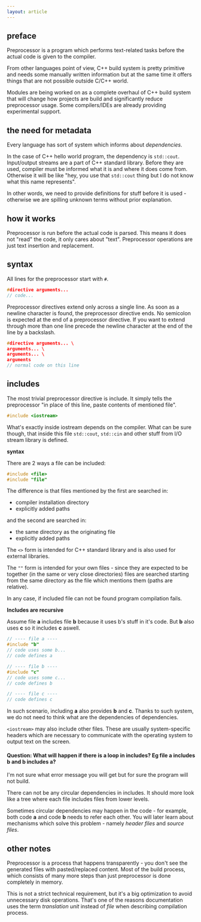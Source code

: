 ```yaml
---
layout: article
---
```


## preface

Preprocessor is a program which performs text-related tasks before the actual code is given to the compiler.

From other languages point of view, C++ build system is pretty primitive and needs some manually written information but at the same time it offers things that are not possible outside C/C++ world.

Modules are being worked on as a complete overhaul of C++ build system that will change how projects are build and significantly reduce preprocessor usage. Some compilers/IDEs are already providing experimental support.

## the need for metadata

Every language has sort of system which informs about *dependencies*.

In the case of C++ hello world program, the dependency is `std::cout`. Input/output streams are a part of C++ standard library. Before they are used, compiler must be informed what it is and where it does come from. Otherwise it will be like "hey, you use that `std::cout` thing but I do not know what this name represents".

In other words, we need to provide definitions for stuff before it is used - otherwise we are spilling unknown terms without prior explanation.

## how it works

Preprocessor is run before the actual code is parsed. This means it does not "read" the code, it only cares about "text". Preprocessor operations are just text insertion and replacement.

## syntax

All lines for the preprocessor start with `#`.

```c++
#directive arguments...
// code...
```

Preprocessor directives extend only across a single line. As soon as a newline character is found, the preprocessor directive ends. No semicolon is expected at the end of a preprocessor directive. If you want to extend through more than one line precede the newline character at the end of the line by a backslash.

```c++
#directive arguments... \
arguments... \
arguments... \
arguments
// normal code on this line
```

## includes

The most trivial preprocessor directive is include. It simply tells the preprocessor "in place of this line, paste contents of mentioned file".

```c++
#include <iostream>
```

What's exactly inside iostream depends on the compiler. What can be sure though, that inside this file `std::cout`, `std::cin` and other stuff from I/O stream library is defined.

**syntax**

There are 2 ways a file can be included:

```c++
#include <file>
#include "file"
```

The difference is that files mentioned by the first are searched in:

- compiler installation directory
- explicitly added paths

and the second are searched in:

- the same directory as the originating file
- explicitly added paths

The `<>` form is intended for C++ standard library and is also used for external libraries.

The `""` form is intended for your own files - since they are expected to be together (in the same or very close directories) files are searched starting from the same directory as the file which mentions them (paths are relative).

<div class="note info">
In any case, if included file can not be found program compilation fails.
</div>

**Includes are recursive**

Assume file **a** includes file **b** because it uses b's stuff in it's code. But **b** also uses **c** so it includes **c** aswell.

```c++
// ---- file a ----
#include "b"
// code uses some b...
// code defines a

// ---- file b ----
#include "c"
// code uses some c...
// code defines b

// ---- file c ----
// code defines c
```

In such scenario, including **a** also provides **b** and **c**. Thanks to such system, we do not need to think what are the dependencies of dependencies.

`<iostream>` may also include other files. These are usually system-specific headers which are necessary to communicate with the operating system to output text on the screen.

#### Question: What will happen if there is a loop in includes? Eg file **a** includes **b** and **b** includes **a**?

I'm not sure what error message you will get but for sure the program will not build.

There can not be any circular dependencies in includes. It should more look like a tree where each file includes files from lower levels.

Sometimes circular dependencies may happen in the code - for example, both code **a** and code **b** needs to refer each other. You will later learn about mechanisms which solve this problem - namely *header files* and *source files*.

## other notes

Preprocessor is a process that happens transparently - you don't see the generated files with pasted/replaced content. Most of the build process, which consists of many more steps than just preprocessor is done completely in memory.

This is not a strict technical requirement, but it's a big optimization to avoid unnecessary disk operations. That's one of the reasons documentation uses the term *translation unit* instead of *file* when describing compilation process.
